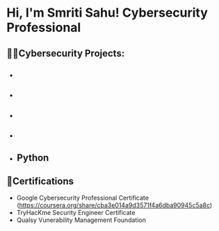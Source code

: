 <h1>Hi, I'm Smriti Sahu!  <a>Cybersecurity Professional</a>

<h2> 👩‍💻Cybersecurity Projects:</h2>

- <b></b>
  - 
- <b></b>
  -  
- <b></b>
  -
- <b></b>
  - 
- <b>Python</b>
  - 

<h2>📃Certifications</h2>

- Google Cybersecurity Professional Certificate (https://coursera.org/share/cba3e014a9d3571f4a6dba90945c5a8c)
- TryHacKme Security Engineer Certificate
- Qualsy Vunerability Management Foundation


